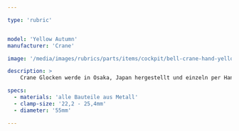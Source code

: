 ```yaml
---

type: 'rubric'


model: 'Yellow Autumn'
manufacturer: 'Crane'

image: '/media/images/rubrics/parts/items/cockpit/bell-crane-hand-yellowautumn.jpeg'

description: >
    Crane Glocken werde in Osaka, Japan hergestellt und einzeln per Hand bemalt, so ist jede etwas anders. Ihre traditionelle Gestaltung ist zeitlos, ihr Klang ist klar und hell.

specs: 
  - materials: 'alle Bauteile aus Metall'
  - clamp-size: '22,2 - 25,4mm'
  - diameter: '55mm'

---
```

